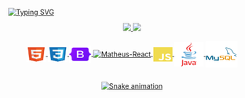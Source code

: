 [![Typing SVG](https://readme-typing-svg.herokuapp.com/?color=0E8AE6&size=35&center=true&vCenter=true&width=1000&lines=Olá,+Mundo+Eu+Sou+Matheus+de+Assis;Sejam+Bem-Vindos+ao+meu+GitHub!+:%29)](https://git.io/typing-svg)

<div align="center">
  <a href="https://github.com/M4THEUSDev">
  <img height="150em" src="https://github-readme-stats.vercel.app/api?username=M4THEUSDev&show_icons=true&theme=tokyonight&include_all_commits=true&count_private=true"/>
  <img height="150em" src="https://github-readme-stats.vercel.app/api/top-langs/?username=M4THEUSDev&layout=compact&langs_count=7&theme=tokyonight"/>
</div>

<div align="center"><br>
    <img align="center" alt="Matheus-HTML" height="30" width="40" src="https://raw.githubusercontent.com/devicons/devicon/master/icons/html5/html5-original.svg">
    <img align="center" alt="Matheus-CSS" height="30" width="40" src="https://raw.githubusercontent.com/devicons/devicon/master/icons/css3/css3-original.svg">
    <img align="center" alt="Matheus-BOOTSTRAP" height="35" width="45" src="https://raw.githubusercontent.com/devicons/devicon/master/icons/bootstrap/bootstrap-original.svg">
    <img align="center" alt="Matheus-React" height="30" width="40" src="https://cdn.jsdelivr.net/gh/devicons/devicon/icons/react/react-original-wordmark.svg">
    <img align="center" alt="Matheus-Js" height="30" width="40" src="https://raw.githubusercontent.com/devicons/devicon/master/icons/javascript/javascript-plain.svg">
    <img align="center" alt="Matheus-JAVA" height="50" width="60" src="https://raw.githubusercontent.com/devicons/devicon/master/icons/java/java-original-wordmark.svg">
    <img align="center" alt="Matheus-MySQL" height="55" width="65" src="https://raw.githubusercontent.com/devicons/devicon/master/icons/mysql/mysql-original-wordmark.svg">
    <src="https://media.discordapp.net/attachments/639956127056134178/890373478988013628/Publicacoes_Instagram_1_1.png?width=676&height=676">

## 

 ![Snake animation](https://github.com/JoaoSConrado/JoaoSConrado/blob/output/github-contribution-grid-snake.svg)
